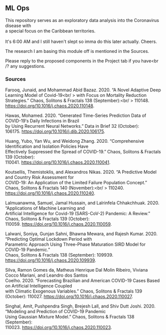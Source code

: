## ML Ops
This repository serves as an exploratory data analysis into the Coronavirus disease with <br />
a special focus on the Caribbean territories.<br /> <br />
It's 6:00 AM and I still haven't slept so imma do this later actually. Cheers.

The research I am basing this module off is mentioned in the Sources.

Please reply to the proposed components in the Project tab if you have<br /?
any suggestions.

### Sources

Farooq, Junaid, and Mohammad Abid Bazaz. 2020. “A Novel Adaptive Deep Learning Model of Covid-19<br/ >
    with Focus on Mortality Reduction Strategies.” Chaos, Solitons & Fractals 138 (September):<br/ > 
    110148. https://doi.org/10.1016/j.chaos.2020.110148.

Hawas, Mohamed. 2020. “Generated Time-Series Prediction Data of COVID-19′s Daily Infections in Brazil<br /> 
    by Using Recurrent Neural Networks.” Data in Brief 32 (October):<br />
    106175. https://doi.org/10.1016/j.dib.2020.106175.

Huang, Yubo, Yan Wu, and Weidong Zhang. 2020. “Comprehensive Identification and Isolation Policies Have<br /> 
    Effectively Suppressed the Spread of COVID-19.” Chaos, Solitons & Fractals 139 (October):<br />
    110041. https://doi.org/10.1016/j.chaos.2020.110041.

Koutsellis, Themistoklis, and Alexandros Nikas. 2020. “A Predictive Model and Country Risk Assessment for<br />
    COVID-19: An Application of the Limited Failure Population Concept.” Chaos, Solitons & Fractals 140 (November):<br/ >
    110240. https://doi.org/10.1016/j.chaos.2020.110240.

Lalmuanawma, Samuel, Jamal Hussain, and Lalrinfela Chhakchhuak. 2020. “Applications of Machine Learning and<br /> 
    Artificial Intelligence for Covid-19 (SARS-CoV-2) Pandemic: A Review.” Chaos, Solitons & Fractals 139 (October):<br />
    110059. https://doi.org/10.1016/j.chaos.2020.110059.

Lalwani, Soniya, Gunjan Sahni, Bhawna Mewara, and Rajesh Kumar. 2020. “Predicting Optimal Lockdown Period with<br /> 
    Parametric Approach Using Three-Phase Maturation SIRD Model for COVID-19 Pandemic.”<br /> 
    Chaos, Solitons & Fractals 138 (September): 109939. https://doi.org/10.1016/j.chaos.2020.109939.

Silva, Ramon Gomes da, Matheus Henrique Dal Molin Ribeiro, Viviana Cocco Mariani, and Leandro dos Santos<br /> 
    Coelho. 2020. “Forecasting Brazilian and American COVID-19 Cases Based on Artificial Intelligence Coupled<br /> 
    with Climatic Exogenous Variables.” Chaos, Solitons & Fractals 139 (October): 110027. https://doi.org/10.1016/j.chaos.2020.110027.

Singhal, Amit, Pushpendra Singh, Brejesh Lall, and Shiv Dutt Joshi. 2020. “Modeling and Prediction of COVID-19 Pandemic<br /> 
    Using Gaussian Mixture Model.” Chaos, Solitons & Fractals 138 (September):<br />
    110023. https://doi.org/10.1016/j.chaos.2020.110023.

‌
